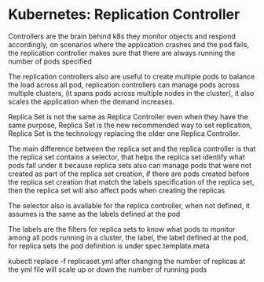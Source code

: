 # Kubernetes: Replication Controller

Controllers are the brain behind k8s they monitor objects and respond accordingly, on scenarios where the application crashes and the pod fails, the replication controller makes sure that there are always running the number of pods specified

The replication controllers also are useful to create multiple pods to balance the load across all pod, replication controllers can manage pods across multiple clusters, (it spans pods across multiple nodes in the cluster), it also scales the application when the demand increases.

Replica Set is not the same as Replica Controller even when they have the same purpose, Replica Set is the new recommended way to set replication, Replica Set is the technology replacing the older one Replica Controller.

The main difference between the replica set and the replica controller is that the replica set contains a selector, that helps the replica set identify what pods fall under it because replica sets also can manage pods that were not created as part of the replica set creation, if there are pods created before the replica set creation that match the labels specification of the replica set, then the replica set will also affect pods when creating the replicas

The selector also is available for the replica controller, when not defined, it assumes is the same as the labels defined at the pod

The labels are the filters for replica sets to know what pods to monitor among all pods running in a cluster, the label, the label defined at the pod, for replica sets the pod definition is under spec.template.meta

kubectl replace -f replicaset.yml after changing the number of replicas at the yml file will scale up or down the number of running pods